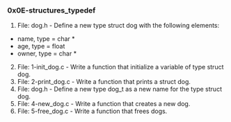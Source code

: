### 0x0E-structures_typedef

1. File: dog.h - Define a new type struct dog with the following elements:
- name, type = char *
- age, type = float
- owner, type = char *

2. File: 1-init_dog.c - Write a function that initialize a variable of type struct dog.
3. File: 2-print_dog.c - Write a function that prints a struct dog.
4. File: dog.h - Define a new type dog_t as a new name for the type struct dog.
5. File: 4-new_dog.c - Write a function that creates a new dog.
6. File: 5-free_dog.c - Write a function that frees dogs.
